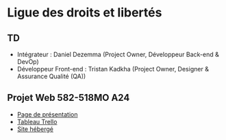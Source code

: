 # Ligue des droits et libertés

## TD

- Intégrateur : Daniel Dezemma (Project Owner, Développeur Back-end & DevOp)
- Développeur Front-end : Tristan Kadkha (Project Owner, Designer & Assurance Qualité (QA))

## Projet Web 582-518MO A24
- [Page de présentation](https://tim-montmorency.com/timdoc/582-518MO/projet/)
- [Tableau Trello](https://trello.com/b/TcYPJ7lg/droits-et-libert%C3%A9s-td)
- [Site hébergé](https://td.tim-momo.com)


